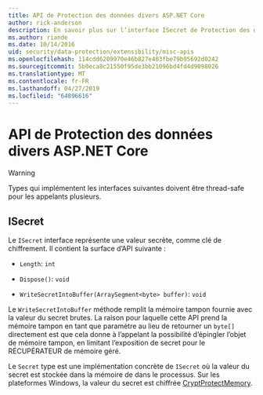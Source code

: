 ```yaml
---
title: API de Protection des données divers ASP.NET Core
author: rick-anderson
description: En savoir plus sur l’interface ISecret de Protection des données ASP.NET Core.
ms.author: riande
ms.date: 10/14/2016
uid: security/data-protection/extensibility/misc-apis
ms.openlocfilehash: 114cdd6209970e46b827e403fbe79b95692d0242
ms.sourcegitcommit: 5b0eca8c21550f95de3bb21096bd4fd4d9098026
ms.translationtype: MT
ms.contentlocale: fr-FR
ms.lasthandoff: 04/27/2019
ms.locfileid: "64896616"
---
```

# <a name="miscellaneous-aspnet-core-data-protection-apis"></a>API de Protection des données divers ASP.NET Core

<a name="data-protection-extensibility-mics-apis"></a>

>[!WARNING]
> Types qui implémentent les interfaces suivantes doivent être thread-safe pour les appelants plusieurs.

## <a name="isecret"></a>ISecret

Le `ISecret` interface représente une valeur secrète, comme clé de chiffrement. Il contient la surface d’API suivante :

* `Length`: `int`

* `Dispose()`: `void`

* `WriteSecretIntoBuffer(ArraySegment<byte> buffer)`: `void`

Le `WriteSecretIntoBuffer` méthode remplit la mémoire tampon fournie avec la valeur du secret brutes. La raison pour laquelle cette API prend la mémoire tampon en tant que paramètre au lieu de retourner un `byte[]` directement est que cela donne à l’appelant la possibilité d’épingler l’objet de mémoire tampon, en limitant l’exposition de secret pour le RÉCUPÉRATEUR de mémoire géré.

Le `Secret` type est une implémentation concrète de `ISecret` où la valeur du secret est stockée dans la mémoire de dans le processus. Sur les plateformes Windows, la valeur du secret est chiffrée [CryptProtectMemory](https://msdn.microsoft.com/library/windows/desktop/aa380262(v=vs.85).aspx).
